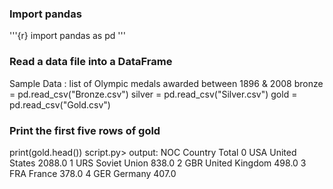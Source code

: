 ### Import pandas
'''{r}
import pandas as pd
'''

### Read a data file into a DataFrame
Sample Data : list of Olympic medals awarded between 1896 & 2008
bronze = pd.read_csv("Bronze.csv")
silver = pd.read_csv("Silver.csv")
gold = pd.read_csv("Gold.csv")

### Print the first five rows of gold
print(gold.head())
script.py> output:
       NOC         Country   Total
    0  USA   United States  2088.0
    1  URS    Soviet Union   838.0
    2  GBR  United Kingdom   498.0
    3  FRA          France   378.0
    4  GER         Germany   407.0
